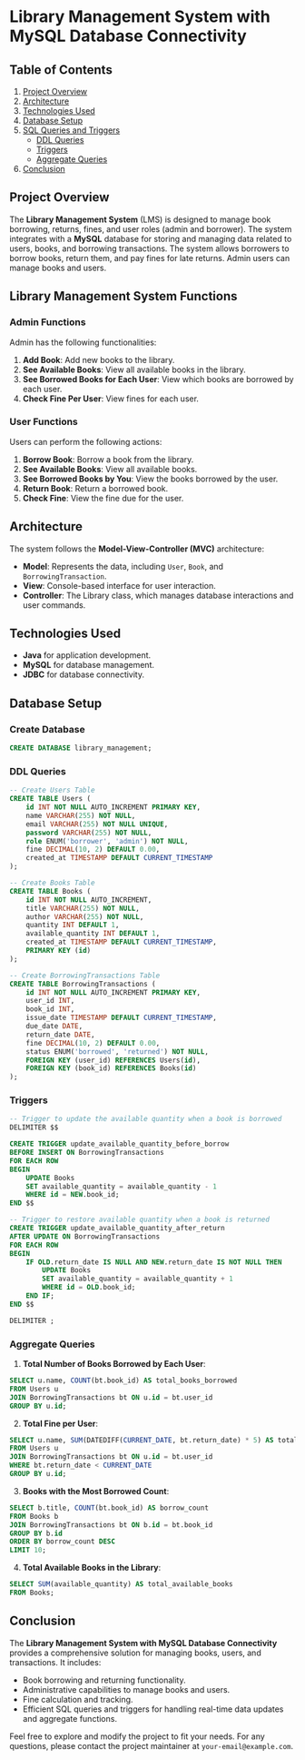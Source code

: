 
# Library Management System with MySQL Database Connectivity

## Table of Contents
1. [Project Overview](#project-overview)
2. [Architecture](#architecture)
3. [Technologies Used](#technologies-used)
4. [Database Setup](#database-setup)
5. [SQL Queries and Triggers](#sql-queries-and-triggers)
   - [DDL Queries](#ddl-queries)
   - [Triggers](#triggers)
   - [Aggregate Queries](#aggregate-queries)
6. [Conclusion](#conclusion)

## Project Overview

The **Library Management System** (LMS) is designed to manage book borrowing, returns, fines, and user roles (admin and borrower). The system integrates with a **MySQL** database for storing and managing data related to users, books, and borrowing transactions. The system allows borrowers to borrow books, return them, and pay fines for late returns. Admin users can manage books and users.

## Library Management System Functions

### Admin Functions

Admin has the following functionalities:
1. **Add Book**: Add new books to the library.
2. **See Available Books**: View all available books in the library.
3. **See Borrowed Books for Each User**: View which books are borrowed by each user.
4. **Check Fine Per User**: View fines for each user.

### User Functions

Users can perform the following actions:
1. **Borrow Book**: Borrow a book from the library.
2. **See Available Books**: View all available books.
3. **See Borrowed Books by You**: View the books borrowed by the user.
4. **Return Book**: Return a borrowed book.
5. **Check Fine**: View the fine due for the user.

## Architecture

The system follows the **Model-View-Controller (MVC)** architecture:
- **Model**: Represents the data, including `User`, `Book`, and `BorrowingTransaction`.
- **View**: Console-based interface for user interaction.
- **Controller**: The Library class, which manages database interactions and user commands.

## Technologies Used

- **Java** for application development.
- **MySQL** for database management.
- **JDBC** for database connectivity.

## Database Setup

### Create Database

```sql
CREATE DATABASE library_management;
```

### DDL Queries

```sql
-- Create Users Table
CREATE TABLE Users (
    id INT NOT NULL AUTO_INCREMENT PRIMARY KEY,
    name VARCHAR(255) NOT NULL,
    email VARCHAR(255) NOT NULL UNIQUE,
    password VARCHAR(255) NOT NULL,
    role ENUM('borrower', 'admin') NOT NULL,
    fine DECIMAL(10, 2) DEFAULT 0.00,
    created_at TIMESTAMP DEFAULT CURRENT_TIMESTAMP
);

-- Create Books Table
CREATE TABLE Books (
    id INT NOT NULL AUTO_INCREMENT,
    title VARCHAR(255) NOT NULL,
    author VARCHAR(255) NOT NULL,
    quantity INT DEFAULT 1,
    available_quantity INT DEFAULT 1,
    created_at TIMESTAMP DEFAULT CURRENT_TIMESTAMP,
    PRIMARY KEY (id)
);

-- Create BorrowingTransactions Table
CREATE TABLE BorrowingTransactions (
    id INT NOT NULL AUTO_INCREMENT PRIMARY KEY,
    user_id INT,
    book_id INT,
    issue_date TIMESTAMP DEFAULT CURRENT_TIMESTAMP,
    due_date DATE,
    return_date DATE,
    fine DECIMAL(10, 2) DEFAULT 0.00,
    status ENUM('borrowed', 'returned') NOT NULL,
    FOREIGN KEY (user_id) REFERENCES Users(id),
    FOREIGN KEY (book_id) REFERENCES Books(id)
);
```

### Triggers

```sql
-- Trigger to update the available quantity when a book is borrowed
DELIMITER $$

CREATE TRIGGER update_available_quantity_before_borrow
BEFORE INSERT ON BorrowingTransactions
FOR EACH ROW
BEGIN
    UPDATE Books 
    SET available_quantity = available_quantity - 1
    WHERE id = NEW.book_id;
END $$

-- Trigger to restore available quantity when a book is returned
CREATE TRIGGER update_available_quantity_after_return
AFTER UPDATE ON BorrowingTransactions
FOR EACH ROW
BEGIN
    IF OLD.return_date IS NULL AND NEW.return_date IS NOT NULL THEN
        UPDATE Books 
        SET available_quantity = available_quantity + 1
        WHERE id = OLD.book_id;
    END IF;
END $$

DELIMITER ;
```

### Aggregate Queries

1. **Total Number of Books Borrowed by Each User**:

```sql
SELECT u.name, COUNT(bt.book_id) AS total_books_borrowed
FROM Users u
JOIN BorrowingTransactions bt ON u.id = bt.user_id
GROUP BY u.id;
```

2. **Total Fine per User**:

```sql
SELECT u.name, SUM(DATEDIFF(CURRENT_DATE, bt.return_date) * 5) AS total_fine
FROM Users u
JOIN BorrowingTransactions bt ON u.id = bt.user_id
WHERE bt.return_date < CURRENT_DATE
GROUP BY u.id;
```

3. **Books with the Most Borrowed Count**:

```sql
SELECT b.title, COUNT(bt.book_id) AS borrow_count
FROM Books b
JOIN BorrowingTransactions bt ON b.id = bt.book_id
GROUP BY b.id
ORDER BY borrow_count DESC
LIMIT 10;
```

4. **Total Available Books in the Library**:

```sql
SELECT SUM(available_quantity) AS total_available_books
FROM Books;
```

## Conclusion

The **Library Management System with MySQL Database Connectivity** provides a comprehensive solution for managing books, users, and transactions. It includes:
- Book borrowing and returning functionality.
- Administrative capabilities to manage books and users.
- Fine calculation and tracking.
- Efficient SQL queries and triggers for handling real-time data updates and aggregate functions.

Feel free to explore and modify the project to fit your needs. For any questions, please contact the project maintainer at `your-email@example.com`.
